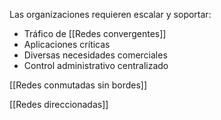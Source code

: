 Las organizaciones requieren escalar y soportar:
- Tráfico de [[Redes convergentes]]
- Aplicaciones críticas
- Diversas necesidades comerciales
- Control administrativo centralizado

[[Redes conmutadas sin bordes]]

[[Redes direccionadas]]
